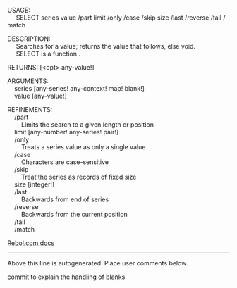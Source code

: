USAGE:  
&nbsp;&nbsp;&nbsp;&nbsp;&nbsp;SELECT&nbsp;series&nbsp;value&nbsp;/part&nbsp;limit&nbsp;/only&nbsp;/case&nbsp;/skip&nbsp;size&nbsp;/last&nbsp;/reverse&nbsp;/tail&nbsp;/match  
  
DESCRIPTION:  
&nbsp;&nbsp;&nbsp;&nbsp;&nbsp;Searches&nbsp;for&nbsp;a&nbsp;value;&nbsp;returns&nbsp;the&nbsp;value&nbsp;that&nbsp;follows,&nbsp;else&nbsp;void.  
&nbsp;&nbsp;&nbsp;&nbsp;&nbsp;SELECT&nbsp;is&nbsp;a&nbsp;function&nbsp;.  
  
RETURNS:&nbsp;[&lt;opt&gt;&nbsp;any-value!]  
  
ARGUMENTS:  
&nbsp;&nbsp;&nbsp;&nbsp;series&nbsp;[any-series!&nbsp;any-context!&nbsp;map!&nbsp;blank!]  
&nbsp;&nbsp;&nbsp;&nbsp;value&nbsp;[any-value!]  
  
REFINEMENTS:  
&nbsp;&nbsp;&nbsp;&nbsp;/part  
&nbsp;&nbsp;&nbsp;&nbsp;&nbsp;&nbsp;&nbsp;&nbsp;Limits&nbsp;the&nbsp;search&nbsp;to&nbsp;a&nbsp;given&nbsp;length&nbsp;or&nbsp;position  
&nbsp;&nbsp;&nbsp;&nbsp;limit&nbsp;[any-number!&nbsp;any-series!&nbsp;pair!]  
&nbsp;&nbsp;&nbsp;&nbsp;/only  
&nbsp;&nbsp;&nbsp;&nbsp;&nbsp;&nbsp;&nbsp;&nbsp;Treats&nbsp;a&nbsp;series&nbsp;value&nbsp;as&nbsp;only&nbsp;a&nbsp;single&nbsp;value  
&nbsp;&nbsp;&nbsp;&nbsp;/case  
&nbsp;&nbsp;&nbsp;&nbsp;&nbsp;&nbsp;&nbsp;&nbsp;Characters&nbsp;are&nbsp;case-sensitive  
&nbsp;&nbsp;&nbsp;&nbsp;/skip  
&nbsp;&nbsp;&nbsp;&nbsp;&nbsp;&nbsp;&nbsp;&nbsp;Treat&nbsp;the&nbsp;series&nbsp;as&nbsp;records&nbsp;of&nbsp;fixed&nbsp;size  
&nbsp;&nbsp;&nbsp;&nbsp;size&nbsp;[integer!]  
&nbsp;&nbsp;&nbsp;&nbsp;/last  
&nbsp;&nbsp;&nbsp;&nbsp;&nbsp;&nbsp;&nbsp;&nbsp;Backwards&nbsp;from&nbsp;end&nbsp;of&nbsp;series  
&nbsp;&nbsp;&nbsp;&nbsp;/reverse  
&nbsp;&nbsp;&nbsp;&nbsp;&nbsp;&nbsp;&nbsp;&nbsp;Backwards&nbsp;from&nbsp;the&nbsp;current&nbsp;position  
&nbsp;&nbsp;&nbsp;&nbsp;/tail  
&nbsp;&nbsp;&nbsp;&nbsp;/match  

[Rebol.com docs](http://www.rebol.com/r3/docs/functions/select.html)
___
Above this line is autogenerated. Place user comments below.

[commit](https://github.com/metaeducation/ren-c/pull/454) to explain the handling of blanks 
